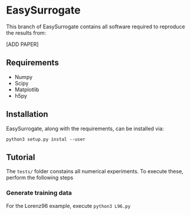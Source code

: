 # EasySurrogate

This branch of EasySurrogate contains all software required to reproduce the results from:

[ADD PAPER]

## Requirements

+ Numpy
+ Scipy
+ Matplotlib
+ h5py

## Installation

EasySurrogate, along with the requirements, can be installed via:

```
python3 setup.py instal --user
```
## Tutorial

The `tests/` folder constains all numerical experiments. To execute these, perform the following steps

### Generate training data

For the Lorenz96 example, execute `python3 L96.py`

